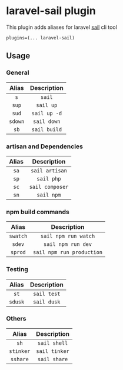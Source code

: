 # laravel-sail plugin

This plugin adds aliases for laravel [sail](https://laravel.com/docs/sail) cli tool 

```
plugins=(... laravel-sail)
```

## Usage

### General
| Alias | Description |
|:-:|:-:|
| `s`  |  `sail` |
| `sup`  |  `sail up` |
| `sud`  |  `sail up -d` |
| `sdown`  |  `sail down` |
|`sb`|`sail build`|

### artisan and Dependencies 
| Alias | Description |
|:-:|:-:|
| `sa`  |  `sail artisan` |
|`sp`|`sail php`|
|`sc`|`sail composer`|
|`sn`|`sail npm`|

### npm build commands
| Alias | Description |
|:-:|:-:|
|`swatch`|`sail npm run watch`|
|`sdev`|`sail npm run dev`|
|`sprod`|`sail npm run production`|

### Testing
| Alias | Description |
|:-:|:-:|
|`st`|`sail test`|
|`sdusk`|`sail dusk`|

### Others
| Alias | Description |
|:-:|:-:|
|`sh`|`sail shell`|
|`stinker`|`sail tinker`|
|`sshare`|`sail share`|
